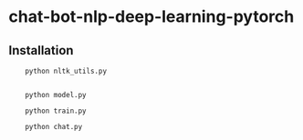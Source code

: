 # chat-bot-nlp-deep-learning-pytorch

## Installation

```
    python nltk_utils.py


```

```
    python model.py
```

```
    python train.py
```

```
    python chat.py
```
